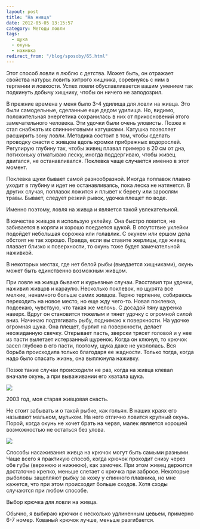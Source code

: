 ```yaml
---
layout: post
title: "На живца"
date: 2012-05-05 13:15:57
category: Методы ловли
tags:
  - щука
  - окунь
  - наживка
redirect_from: "/blog/sposoby/65.html"
---
```

Этот способ ловли я люблю с детства. Может быть, он отражает свойства
натуры: ловить хитрого хищника, соревнуясь с ним в терпении и ловкости.
Успех ловли обуславливается вашим умением так подкинуть добычу хищнику,
чтобы он ничего не заподозрил.

В прежние времена у меня было 3-4 удилища для ловли на живца. Это были
самодельные, сделанные еще дедом удилища. Но, видимо, положительная
энергетика сохранилась в них от прикосновений этого замечательного
человека. Эти удочки были очень уловисты. Позже я стал снабжать их
спиннинговыми катушками. Катушка позволяет расширить зону ловли.
Методика состоит в том, чтобы сделать проводку снасти с живцом вдоль
кромки прибрежных водорослей. Регулирую глубину так, чтобы живец плавал
примеро в 20 см от дна, потихоньку отматываю леску, иногда поддергиваю,
чтобы живец двигался, не останавливался. Поклевка чаще случается именно
в этот момент.

Поклевка щуки бывает самой разнообразной. Иногда поплавок плавно уходит
в глубину и идет не останавливаясь, пока леска не натянется. В других
случая, поплавок ложится и плывет к берегу или зарослям травы. Бывает,
следует резкий рывок, удочка плещет по воде.

Именно поэтому, ловля на живца и является такой увлекательной.

В качестве живцов я использую уклейку. Она быстро ловится, не забивается
в коряги и хорошо поедается щукой. В отсутствие уклейки подойдет
небольшая сорожка или голавлик. С окунем или ершом дела обстоят не так
хорошо. Правда, если вы ставите жерлицы, где живец плавает близко к
поверхности, то окунь тоже будет замечательной наживкой.

В некоторых местах, где нет белой рыбы (выедается хищниками), окунь
может быть единственно возможным живцом.

При ловле на живца бывают и курьезные случаи. Расставил три удочки,
наживил живцов и караулю. Несколько поклевок, но щурята все мелкие,
ненамного больше самих живцов. Теряю терпение, собираюсь переходить на
новое место, но еще жду чего-то. Новая поклевка, подсекаю, чувствую, что
такая же мелочь. С досадой тяну щуренка наверх. Вдруг он становится
тяжелым и тянет удочку с огромной силой вниз. Начинаю подтягивать рыбу,
поднимаю к поверхности. На удочке огромная щука. Она плещет, бурлит на
поверхности, делает неожиданную свечку. Открывает пасть, зверски трясет
головой и у нее из пасти вылетает истерзанный щуренок. Когда он клюнул,
то крючок засел глубоко в его пасти, поэтому, щука даже не укололась.
Вся борьба происходила только благодаря ее жадности. Только тогда, когда
надо было спасать жизнь, она выплюнула наживку.

Позже такие случаи происходили не раз, когда на живца клевал вначале
окунь, а при вываживании его хватала щука.

![](http://fishingguru.ru/uploads/images/00/00/01/2012/05/05/eafe92.jpg)

2003 год, моя старая живцовая снасть.

Не стоит забывать и о такой рыбке, как гольян. В наших краях его
называют мальком, мульком. На него отлично ловится крупный окунь. Порой,
когда окунь не хочет брать на червя, малек является хорошей возможностью
не остаться без улова.

![](http://fishingguru.ru/uploads/images/00/00/01/2012/05/05/9eb612.jpg)

Способы насаживания живца на крючок могут быть самыми разными. Чаще
всего я практикую способ, когда крючок проходит снизу через обе губы
(верхнюю и нижнюю), как замочек. При этом живец держится достаточно
крепко, меньше слетает с крючка при забросе. Некоторые рыболовы
зацепляют рыбку за кожу у спинного плавника, но мне кажется, что при
этом происходит больше сходов. Хотя сходы случаются при любом способе.

Выбор крючка для ловли на живца.

Обычно, я выбираю крючки с несколько удлиненным цевьем, примерно 6-7
номер. Кованый крючок лучше, меньше разгибается.
